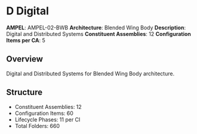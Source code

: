 # D Digital

**AMPEL**: AMPEL-02-BWB
**Architecture**: Blended Wing Body
**Description**: Digital and Distributed Systems
**Constituent Assemblies**: 12
**Configuration Items per CA**: 5

## Overview
Digital and Distributed Systems for Blended Wing Body architecture.

## Structure
- Constituent Assemblies: 12
- Configuration Items: 60
- Lifecycle Phases: 11 per CI
- Total Folders: 660
